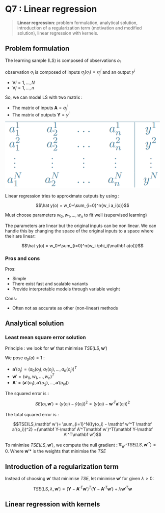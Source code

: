 # Q7 : Linear regression

> **Linear regression**: problem formulation, analytical solution, introduction of a regularization term (motivation and modified solution), linear regression with kernels.

## Problem formulation

The learning sample (LS) is composed of observations $o_i$

observation $o_i$ is composed of inputs $a_j(o_i) = a_j^i$ and an output $y^i$
- $\forall i = 1, ..., N$
- $\forall j = 1,...,n$

So, we can model LS with two matrix :
- The matrix of inputs $\mathbf A=a_j^i$
- The matrix of outputs $\mathbf Y = y^i$

![](attachments/Pasted%20image%2020231015165312.png)

Linear regression tries to approximate outputs by using :

$$\hat y(o) = w_0+\sum_{i=0}^n{w_i a_i(o)}$$

Must choose parameters $w_0, w_1, ..., w_n$ to fit well (supervised learning)

The parameters are linear but the original inputs can be non linear. We can handle this by changing the space of the original inputs to a space where their are linear:

$$\hat y(o) = w_0+\sum_{i=0}^n{w_i \phi_i(\mathbf a(o))}$$

### Pros and cons

Pros:
- Simple
- There exist fast and scalable variants
- Provide interpretable models through variable weight

Cons:
- Often not as accurate as other (non-linear) methods

## Analytical solution

### Least mean square error solution

Principle : we look for $\mathbf w'$ that minimise $TSE(LS,\mathbf w')$ 

We pose $a_0(o)=1$ :
- $\mathbf a'(o_j) = (a_0(o_j),a_1(o_j) , ..., a_n(o_j))^T$
- $\mathbf w'=(w_0, w_1, ..., w_n)^T$
- $\mathbf A'=(\mathbf a'(o_1), \mathbf a'(o_2), ..., \mathbf a'(o_N))$

The squared error is :

$$SE(o_i, \mathbf w')=(y(o_i)-\hat y(o_i))^2 = (y(o_i) - \mathbf w'^T \mathbf a'(o_i))^2$$

The total squared error is :

$$TSE(LS,\mathbf w')= \sum_{i=1}^N{(y(o_i) - \mathbf w'^T \mathbf a'(o_i))^2} =(\mathbf Y-\mathbf A'^T\mathbf w')^T(\mathbf Y-\mathbf A'^T\mathbf w')$$

To minimise $TSE(LS,\mathbf w')$, we compute the null gradient : $\nabla_{\mathbf w'^*}TSE(LS,\mathbf w'^*) = 0$. Where $\mathbf w'*$ is the weights that minimise the $TSE$

## Introduction of a regularization term

Instead of choosing $\mathbf w'$ that minimise $TSE$, let minimise $\mathbf w'$ for given $\lambda > 0$:

$$TSE(LS, \lambda, \mathbf w')=(\mathbf Y-\mathbf A'^T\mathbf w')^T(\mathbf Y-\mathbf A'^T\mathbf w')+\lambda \mathbf w'^T \mathbf w$$

## Linear regression with kernels
